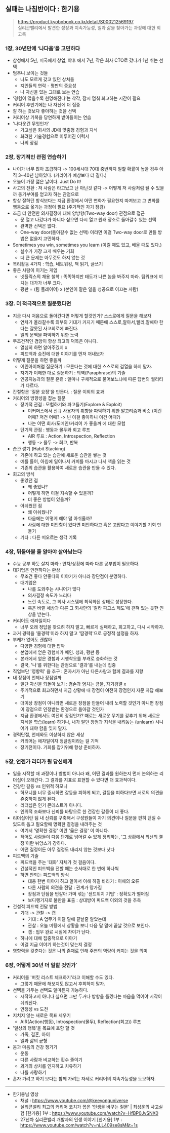 ## 실패는 나침반이다 : 한기용
> https://product.kyobobook.co.kr/detail/S000212569197<br>
> 실리콘밸리에서 발견한 성장과 지속가능성, 일과 삶을 찾아가는 과정에 대한 회고록

### 1장, 30년만에 ‘나다움’을 고민하다
- 삼성에서 5년, 미국에서 창업, 야후 에서 7년, 작은 회사 CTO로 갔다가 1년 쉬는 선택
- 멈추니 보이는 것들
  - 나도 모르게 갖고 있던 상처들
  - 지인들의 연락 - 평판의 중요성
  - 나 자신을 있는 그대로 보는 연습
- ‘경험이 많을수록 현명해진다’는 착각, 잠시 멈춰 회고하는 시간이 필요
- 커리어 후반기에는 나 자신에 더 집중
- 잘 하는 것보다 좋아하는 것을 선택
- 커리어상 기복을 당연하게 받아들이는 연습
- '나다운건 무엇인가'
  - 가고싶은 회사의 JD에 맞춤형 경험과 지식
  - 화려한 기술경험으로 이루어진 이력서
  - 나의 장점
    
### 2장, 장기적인 관점 연습하기
- 나이가 너무 많아 조급하다 -> 100세시대 70대 중반까지 일할 확률이 높을 경우 아직 3~40년 남아있다. (커리어가 예상보다 더 길다.)
- 오늘이 가장 젋은 날이다. Just Do It!
- 사고의 전환 : 저 사람은 타고났고 난 아닌것 같다 -> 어떻게 저 사람처럼 될 수 있을까 동기부여를 얻고자 하는 관점으로
- 항상 잘하던 방식보다는 지금 환경에서 어떤 변화가 필요한지 따져보고 그 변화를 행동으로 옮기는 과정이 필요 (주기적인 자기 점검) 
- 조금 더 안전한 의사결정에 대해 양방향(Two-way door) 관점으로 접근
  - 문 열고 나갔다가 아니다 싶으면 다시 열고 원래 장소로 돌아갈수 있는 선택
  - 완벽한 선택은 없다.
  - One-way door(돌아갈수 없는 선택) 이라면 이걸 Two-way door로 만들 방법은 없을지 고민하자.
- Sometimes you win, sometimes you learn (이길 때도 있고, 배울 때도 있다.)
  - 실수가 가장 크게 배우는 기회
  - 더 큰 문제는 아무것도 하지 않는 것
- 복리활동 4가지 : 학습, 네트워킹, 책 읽기, 글쓰기
- 좋은 사람이 이기는 게임
  - 넷플릭스의 채용 철학 : 똑똑하지만 태도가 나쁜 놈을 봐주지 마라. 팀워크에 끼치는 대가가 너무 크다.
  - 평판 = (팀 플레이어) x (본인이 맡은 일을 성공으로 이끄는 사람)

### 3장. 더 적극적으로 질문했다면
- 지금 다시 처음으로 돌아간다면 어떻게 할것인가? 스스로에게 질문을 해보자
  - 연차가 올라갈수록 외부의 기대가 커지기 때문에 스스로,알아서,빨리,잘해야 한다는 잘못된 사고회로에 빠진다.
  - 일의 문맥을 파악하기 위한 노력
- 무조건적인 겸양이 항상 최고의 덕목은 아니다.
  - 열심히 하면 알아주겠지 x
  - 피드백과 승진에 대한 이야기를 먼저 꺼내보자
- 어떻게 질문을 하면 좋을까
  - 어린아이처럼 질문하기 : 모른다는 것에 대한 스스로의 검열을 하지 말자.
  - 자기가 이해한 대로 질문하기 : 의역(Paraphrase)의 기술
  - 인공지능과의 질문 훈련 : 얼마나 구체적으로 물어보느냐에 따른 답변의 퀄리티가 다르다.
- 간절함은 '질문 요정'을 만든다. : 질문 이외의 효과
- 커리어의 방향성을 잡는 질문
  - 장기적 관점 : 모험하기와 파고들기(Explore & Exploit)
    - 이커머스에서 신규 사용자의 취향을 파악하기 위한 알고리즘과 비슷 (이건 어때? 저건 어때? -> 넌 이걸 좋아하니 이건 어때?)
    - 나는 어떤 회사/도메인/커리어 가 좋을까 에 대한 모험 
  - 단기적 관점 : 행동과 몰두와 회고 루프
    - AIR 루프 : Action, Introspection, Reflection
    - 행동 -> 몰두 -> 회고, 반복
- 습관 쌓기 (Habit Stacking)
  - 기존에 하고 있는 습관에 새로운 습관을 쌓는 것
  - 예를 들어, 아침에 일어나서 커피를 마시고 나서 책을 읽는 것
  - 기존의 습관을 활용하여 새로운 습관을 만들 수 있다.
- 회고의 방식
  - 좋았던 점
    - 왜 좋았나?
    - 어떻게 하면 이걸 지속할 수 있을까?
    - 더 좋은 방법이 있을까?
  - 아쉬웠던 점
    - 왜 아쉬웠나?
    - 다음에는 어떻게 해야 덜 아쉬울까?
    - 사람에 대한 미안함이 있다면 미안하다고 혹은 고맙다고 이야기할 기회 만들기
  - 기타 : 다른 떠오르는 생각 기록

### 4장, 뒤돌아볼 줄 알아야 살아남는다
- 수능 공부 하듯 살지 마라 : 연차/상황에 따라 다른 공부법이 필요하다.
- 대기업은 안전하다는 환상
  - 무조건 좋다 안좋다의 이야기가 아니라 장단점이 분명하다.
  - 대기업은
    - 나를 도와주는 시니어가 많다
    - 의사결정 속도가 느리다
    - 느린 속도로, 그 회사 시스템에 최적화된 상태로 성장한다.
    - 혹은 바깥 세상과 다른 그 회사만의 '갈라 파고스 제도'에 갇혀 있는 듯한 인상을 받는다.
- 커리어도 애자일이다
  - 너무 오래 정답을 찾으려 하지 말고, 빠르게 실패하고, 회고하고, 다시 시작하자.
- 과거 경력을 '물경력'이라 하지 말고 '땀경력'으로 긍정적 설정을 하자.
- 부캐가 없어도 괜찮아
  - 다양한 경험에 대한 압박
  - 본업에서 얻은 경험치가 메인. 성과, 평판 등
  - 본캐에서 얻은 경험과 시행착오를 부캐로 승화하는 것
  - 결국, '나'를 위한다는 관점으로 '결과'를 내는데 집중
- 직업보단 '영향력' 을 추구 : 혼자서가 아닌 다른사람과 함께 결과를 지향
- 내 장점이 언제나 장점일까
  - 일단 자신을 되돌아 보기 : 겸손과 염치는 금물, 자기검열 x
  - 주기적으로 회고하면서 지금 상황에 내 장점이 여전히 장점인지 자문 자답 해보기
  - 더이상 장점이 아니라면 새로운 장점을 만들어 내려 노력할 것인가 아니면 장점이 장점으로 인정받는 환경으로 돌아갈 것인가
  - 지금 환경에서도 여전히 장점인가? 때로는 새로운 무기를 갖추기 위해 새로운 지식을 학습(learn) 하거나, 내가 알던 장점과 지식을 내려놓는 (unlearn) 시니어가 돼야 함을 잊지 말자.
- 경력단절, 언제와도 이상하지 않은 세상
  - 커리어는 애자일이자 정글짐이라는 걸 기억
  - 장기전이다. 기회를 잡기위해 항상 준비하자.

### 5장, 언젠가 리더가 될 당신에게
- 일을 시작할 때 과정이나 방법이 아니라 왜, 어떤 결과를 원하는지 먼저 논의하는 리더십이 오래간다. 그 결과를 지표로 표현할 수 있다면 더 효과적이다.
- 건강한 갈등 vs 인위적 하모니
  - 하모니를 너무 중시하면 갈등을 피하게 되고, 갈등을 피하다보면 서로의 의견을 존중하지 않게 된다.
  - 리더십은 인기 콘테스트가 아니다.
  - 인위적 조화보다 신뢰를 바탕으로 한 건강한 갈등이 더 좋다.
- 리더십이란 팀 내 신뢰를 구축해서 구성원들이 자기 의견이나 질문을 편히 던질 수 있도록 돕고 필요할때 명확한 결정을 내려주는 것
  - 여기서 '명확한 결정' 이란 '옳은 결정' 이 아니다.
  - 적어도 사람들이 다음 단계로 넘어갈 수 있게 정리하는, '그 상황에서 최선의 결정'이란 뉘앙스가 강하다.
  - 어떤 결정이든 아무 결정도 내리지 않는 것보다 낫다
- 피드백의 기술
  - 피드백을 주는 '대화' 자체가 첫 걸음이다.
  - 건설적인 피드백을 전할 때는 순서대로 한 번에 하나씩
  - 하면 안되는 피드백의 방식
    - 대충 한번 이야기 하고 알아서 이해 하길 바라기 : 이해의 오류
    - 다른 사람의 의견을 전달 : 관계가 망가짐
    - 장점과 단점을 번갈아 가며 섞는 '샌드위치 기법' : 정확도가 떨어짐
    - 보디랭기지로 불만을 표출 : 상대방이 피드백 이외의 것을 추측
- 건설적 피드백 전달 방법
  - 기대 -> 관찰 -> 갭
    - 기대 : A 업무가 이달 말에 끝날줄 알았는데
    - 관찰 : 오늘 미팅에서 상황을 보니 다음 달 말에 끝날 것으로 보인다.
    - 갭 : 업무 완료 시점에 차이가 난다.
  - 하나에 대해 집중적으로 이야기
  - 이걸 지금 이야기 하는것이 맞는지 결정
- 영향력을 갖춘다는 것은 나의 존재로 인해 주변의 역량이 커지는 것을 의미

### 6장, 어떻게 30년 더 일할 것인가`
- 커리어를 '버킷 리스트 체크하기'라고 이해할 수도 있다.
  - 그렇기 때문에 해보지도 않고서 후회하지 말자.
- 선택을 거두는 선택도 얼마든지 가능하다.
  - 시작하고서 아니다 싶으면 그만 두거나 방향을 틀겠다는 마음을 먹어야 시작이 쉬워진다.
  - 안정성 vs 도전
- 지치지 않는 새로운 목표 세우기
  - AIR(Action(행동), Introspection(몰두), Reflection(회고)) 루프
- '일상의 행복'을 목표에 포함 할 것
  - 가족, 결혼, 아이
  - 일과 삶의 균형
- 몸과 마음의 건강 챙기기
  - 운동
  - 다른 사람과 비교하는 횟수 줄이기
  - 과거의 상처를 인지하고 치유하기
  - 나를 사랑하기
- 혼자 가려고 하기 보다는 함께 가려는 자세로 커리어의 지속가능성을 도모하자.

---
- 한기용님 영상
  - 채널 : https://www.youtube.com/@keeyonguniverse
  - 실리콘밸리 최고의 커리어 코치가 꼽은 ‘인생을 바꾸는 질문’ | 최성운의 사고실험 [한기용] 1부 : https://www.youtube.com/watch?v=HfBP0JvSNX0
  - 27년차 실리콘밸리 개발자의 인생 이야기 [한기용] 1부 : https://www.youtube.com/watch?v=nLL409se8sM&t=1s